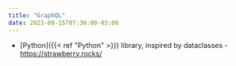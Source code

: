 ```yaml
---
title: "GraphQL"
date: 2023-08-15T07:30:00-03:00
---
```

- [Python]({{< ref "Python" >}}) library, inspired by dataclasses - https://strawberry.rocks/
